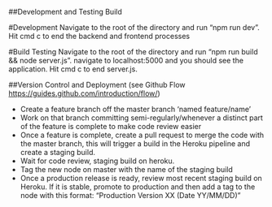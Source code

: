 ##Development and Testing Build

#Development
Navigate to the root of the directory and run “npm run dev”. Hit cmd c to end the backend and frontend processes

#Build Testing
Navigate to the root of the directory and run “npm run build && node server.js”. navigate to localhost:5000 and you should see the application. Hit cmd c to end server.js.

##Version Control and Deployment 
(see Github Flow https://guides.github.com/introduction/flow/)
- Create a feature branch off the master branch ‘named feature/name’
- Work on that branch committing semi-regularly/whenever a distinct part of the feature is complete to make code review easier
- Once a feature is complete, create a pull request to merge the code with the master branch, this will trigger a build in the Heroku pipeline and create a staging build. 
- Wait for code review, staging build on heroku.
- Tag the new node on master with the name of the staging build
- Once a production release is ready, review most recent staging build on Heroku. If it is stable, promote to production and then add a tag to the node with this format: “Production Version XX (Date YY/MM/DD)”